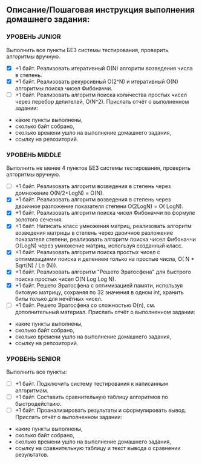 ## Описание/Пошаговая инструкция выполнения домашнего задания:
### УРОВЕНЬ JUNIOR
Выполнить все пункты БЕЗ системы тестирования, проверить алгоритмы вручную.

- [X]  +1 байт. Реализовать итеративный O(N) алгоритм возведения числа в степень.
- [X]  +1 байт. Реализовать рекурсивный O(2^N) и итеративный O(N) алгоритмы поиска чисел Фибоначчи.
- [ ]  +1 байт. Реализовать алгоритм поиска количества простых чисел через перебор делителей, O(N^2).
  Прислать отчёт о выполненном задании:
  * какие пункты выполнены, 
  * сколько байт собрано, 
  * сколько времени ушло на выполнение домашнего задания, 
  * ссылку на репозиторий.
### УРОВЕНЬ MIDDLE
  Выполнить не менее 4 пунктов БЕЗ системы тестирования, проверить алгоритмы вручную.
- [ ]  +1 байт. Реализовать алгоритм возведения в степень через домножение O(N/2+LogN) = O(N).
- [X]  +1 байт. Реализовать алгоритм возведения в степень через двоичное разложение показателя степени O(2LogN) = O(
  LogN).
- [X]  +1 байт. Реализовать алгоритм поиска чисел Фибоначчи по формуле золотого сечения.
- [X]  +1 байт. Написать класс умножения матриц, реализовать алгоритм возведения матрицы в степень через двоичное
  разложение показателя степени, реализовать алгоритм поиска чисел Фибоначчи O(LogN) через умножение матриц, используя
  созданный класс.
- [X]  +1 байт. Реализовать алгоритм поиска простых чисел с оптимизациями поиска и делением только на простые числа, O(
  N * Sqrt(N) / Ln (N)).
- [X]  +1 байт. Реализовать алгоритм "Решето Эратосфена" для быстрого поиска простых чисел O(N Log Log N).
- [X]  +1 байт. Решето Эратосфена с оптимизацией памяти, используя битовую матрицу, сохраняя по 32 значения в одном int,
  хранить биты только для нечётных чисел.
- [ ]  +1 байт. Решето Эратосфена со сложностью O(n), см. дополнительный материал.
  Прислать отчёт о выполненном задании:
  * какие пункты выполнены, 
  * сколько байт собрано, 
  * сколько времени ушло на выполнение домашнего задания, 
  * ссылку на репозиторий.
### УРОВЕНЬ SENIOR
  Выполнить все пункты:
- [ ]  +1 байт. Подключить систему тестирования к написанным алгоритмам.
- [ ]  +1 байт. Составить сравнительную таблицу алгоритмов по быстродействию.
- [ ]  +1 байт. Проанализировать результаты и сформулировать вывод.
  Прислать отчёт о выполненном задании:
  * какие пункты выполнены, 
  * сколько байт собрано, 
  * сколько времени ушло на выполнение домашнего задания, 
  * ссылку на сравнительную таблицу и текст вывода о сравнении результатов.